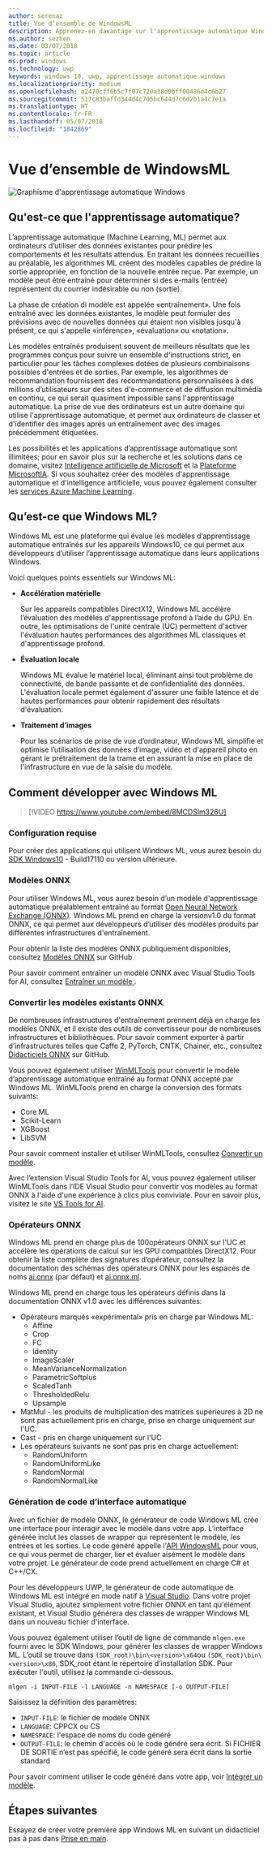 ```yaml
---
author: serenaz
title: Vue d’ensemble de WindowsML
description: Apprenez-en davantage sur l'apprentissage automatique Windows et sur le développement avec Windows ML
ms.author: sezhen
ms.date: 03/07/2018
ms.topic: article
ms.prod: windows
ms.technology: uwp
keywords: windows 10, uwp, apprentissage automatique windows
ms.localizationpriority: medium
ms.openlocfilehash: a2470cff6b5c7f07c720a38d0bff00486e4c6b27
ms.sourcegitcommit: 517c83baffd344d4c705bc644d7c6d2b1a4c7e1a
ms.translationtype: HT
ms.contentlocale: fr-FR
ms.lasthandoff: 05/07/2018
ms.locfileid: "1842869"
---
```

# <a name="windows-ml-overview"></a>Vue d’ensemble de WindowsML

![Graphisme d'apprentissage automatique Windows](images/brain.png)

## <a name="what-is-machine-learning"></a>Qu'est-ce que l'apprentissage automatique?

L’apprentissage automatique (Machine Learning, ML) permet aux ordinateurs d’utiliser des données existantes pour prédire les comportements et les résultats attendus. En traitant les données recueillies au préalable, les algorithmes ML créent des modèles capables de prédire la sortie appropriée, en fonction de la nouvelle entrée reçue. Par exemple, un modèle peut être entraîné pour déterminer si des e-mails (entrée) représentent du courrier indésirable ou non (sortie).

La phase de création di modèle est appelée «entraînement». Une fois entraîné avec les données existantes, le modèle peut formuler des prévisions avec de nouvelles données qui étaient non visibles jusqu'à présent, ce qui s'appelle «inférence», «évaluation» ou «notation».

Les modèles entraînés produisent souvent de meilleurs résultats que les programmes conçus pour suivre un ensemble d'instructions strict, en particulier pour les tâches complexes dotées de plusieurs combinaisons possibles d'entrées et de sorties. Par exemple, les algorithmes de recommandation fournissent des recommandations personnalisées à des millions d’utilisateurs sur des sites d'e-commerce et de diffusion multimédia en continu, ce qui serait quasiment impossible sans l'apprentissage automatique. La prise de vue des ordinateurs est un autre domaine qui utilise l'apprentissage automatique, et permet aux ordinateurs de classer et d'identifier des images après un entraînement avec des images précédemment étiquetées.

Les possibilités et les applications d’apprentissage automatique sont illimitées; pour en savoir plus sur la recherche et les solutions dans ce domaine, visitez [Intelligence artificielle de Microsoft](https://www.microsoft.com/ai) et la [Plateforme MicrosoftIA](https://azure.microsoft.com/en-us/overview/ai-platform/). Si vous souhaitez créer des modèles d'apprentissage automatique et d'intelligence artificielle, vous pouvez également consulter les [services Azure Machine Learning](https://docs.microsoft.com/azure/machine-learning/preview/overview-what-is-azure-ml).

## <a name="what-is-windows-ml"></a>Qu’est-ce que Windows ML?

Windows ML est une plateforme qui évalue les modèles d’apprentissage automatique entraînés sur les appareils Windows10, ce qui permet aux développeurs d’utiliser l’apprentissage automatique dans leurs applications Windows.

Voici quelques points essentiels sur Windows ML:

- **Accélération matérielle**
    
    Sur les appareils compatibles DirectX12, Windows ML accélère l’évaluation des modèles d'apprentissage profond à l’aide du GPU. En outre, les optimisations de l'unité centrale (UC) permettent d'activer l'évaluation hautes performances des algorithmes ML classiques et d'apprentissage profond.

- **Évaluation locale**

    Windows ML évalue le matériel local, éliminant ainsi tout problème de connectivité, de bande passante et de confidentialité des données. L'évaluation locale permet également d'assurer une faible latence et de hautes performances pour obtenir rapidement des résultats d'évaluation.

- **Traitement d’images**

    Pour les scénarios de prise de vue d’ordinateur, Windows ML simplifie et optimise l’utilisation des données d’image, vidéo et d'appareil photo en gérant le prétraitement de la trame et en assurant la mise en place de l'infrastructure en vue de la saisie du modèle.

## <a name="how-to-develop-with-windows-ml"></a>Comment développer avec Windows ML

> [!VIDEO https://www.youtube.com/embed/8MCDSlm326U]

### <a name="system-requirements"></a>Configuration requise

Pour créer des applications qui utilisent Windows ML, vous aurez besoin du [SDK Windows10](https://developer.microsoft.com/windows/downloads/windows-10-sdk) - Build17110 ou version ultérieure.

### <a name="onnx-models"></a>Modèles ONNX

Pour utiliser Windows ML, vous aurez besoin d’un modèle d'apprentissage automatique préalablement entraîné au format [Open Neural Network Exchange (ONNX)](https://onnx.ai). Windows ML prend en charge la versionv1.0 du format ONNX, ce qui permet aux développeurs d’utiliser des modèles produits par différentes infrastructures d'entraînement.

Pour obtenir la liste des modèles ONNX publiquement disponibles, consultez [Modèles ONNX](https://github.com/onnx/models) sur GitHub.

Pour savoir comment entraîner un modèle ONNX avec Visual Studio Tools for AI, consultez [Entraîner un modèle ](train-ai-model.md).

### <a name="convert-existing-models-to-onnx"></a>Convertir les modèles existants ONNX

De nombreuses infrastructures d'entraînement prennent déjà en charge les modèles ONNX, et il existe des outils de convertisseur pour de nombreuses infrastructures et bibliothèques. Pour savoir comment exporter à partir d’infrastructures telles que Caffe 2, PyTorch, CNTK, Chainer, etc., consultez [Didacticiels ONNX](https://github.com/onnx/tutorials) sur GitHub.

Vous pouvez également utiliser [WinMLTools](https://pypi.org/project/winmltools/) pour convertir le modèle d’apprentissage automatique entraîné au format ONNX accepté par Windows ML. WinMLTools prend en charge la conversion des formats suivants:

- Core ML
- Scikit-Learn
- XGBoost
- LibSVM

Pour savoir comment installer et utiliser WinMLTools, consultez [Convertir un modèle](conversion-samples.md).

Avec l’extension Visual Studio Tools for AI, vous pouvez également utiliser WinMLTools dans l’IDE Visual Studio pour convertir vos modèles au format ONNX à l'aide d'une expérience à clics plus conviviale. Pour en savoir plus, visitez le site [VS Tools for AI](https://github.com/Microsoft/vs-tools-for-ai/).

### <a name="onnx-operators"></a>Opérateurs ONNX

Windows ML prend en charge plus de 100opérateurs ONNX sur l'UC et accélère les opérations de calcul sur les GPU compatibles DirectX12. Pour obtenir la liste complète des signatures d’opérateur, consultez la documentation des schémas des opérateurs ONNX pour les espaces de noms [ai.onnx](https://github.com/onnx/onnx/blob/rel-1.0/docs/Operators.md) (par défaut) et [ai.onnx.ml](https://github.com/onnx/onnx/blob/rel-1.0/docs/Operators-ml.md).

Windows ML prend en charge tous les opérateurs définis dans la documentation ONNX v1.0 avec les différences suivantes:

- Opérateurs marqués «expérimental» pris en charge par Windows ML:
    - Affine
    - Crop
    - FC
    - Identity
    - ImageScaler
    - MeanVarianceNormalization
    - ParametricSoftplus
    - ScaledTanh
    - ThresholdedRelu
    - Upsample
- MatMul - les produits de multiplication des matrices supérieures à 2D ne sont pas actuellement pris en charge, prise en charge uniquement sur l'UC.
- Cast - pris en charge uniquement sur l'UC
- Les opérateurs suivants ne sont pas pris en charge actuellement:
    - RandomUniform
    - RandomUniformLike
    - RandomNormal
    - RandomNormalLike

### <a name="automatic-interface-code-generation"></a>Génération de code d’interface automatique

Avec un fichier de modèle ONNX, le générateur de code Windows ML crée une interface pour interagir avec le modèle dans votre app. L’interface générée inclut les classes de wrapper qui représentent le modèle, les entrées et les sorties. Le code généré appelle l'[API WindowsML](/uwp/api/windows.ai.machinelearning.preview) pour vous, ce qui vous permet de charger, lier et évaluer aisément le modèle dans votre projet. Le générateur de code prend actuellement en charge C# et C++/CX.

Pour les développeurs UWP, le générateur de code automatique de Windows ML est intégré en mode natif à [Visual Studio](https://developer.microsoft.com/windows/downloads). Dans votre projet Visual Studio, ajoutez simplement votre fichier ONNX en tant qu'élément existant, et Visual Studio générera des classes de wrapper Windows ML dans un nouveau fichier d'interface.

Vous pouvez également utiliser l’outil de ligne de commande `mlgen.exe` fourni avec le SDK Windows, pour générer les classes de wrapper Windows ML. L’outil se trouve dans `(SDK_root)\bin\<version>\x64`ou `(SDK_root)\bin\<version>\x86`, SDK_root étant le répertoire d’installation SDK. Pour exécuter l'outil, utilisez la commande ci-dessous.

```
mlgen -i INPUT-FILE -l LANGUAGE -n NAMESPACE [-o OUTPUT-FILE]
```

Saisissez la définition des paramètres:

- `INPUT-FILE`: le fichier de modèle ONNX
- `LANGUAGE`: CPPCX ou CS
- `NAMESPACE`: l'espace de noms du code généré
- `OUTPUT-FILE`: le chemin d'accès où le code généré sera écrit. Si FICHIER DE SORTIE n’est pas spécifié, le code généré sera écrit dans la sortie standard

Pour savoir comment utiliser le code généré dans votre app, voir [Intégrer un modèle](integrate-model.md).

## <a name="next-steps"></a>Étapes suivantes

Essayez de créer votre première app Windows ML en suivant un didacticiel pas à pas dans [Prise en main](get-started.md).